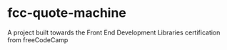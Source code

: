 # fcc-quote-machine
A project built towards the Front End Development Libraries certification from freeCodeCamp
